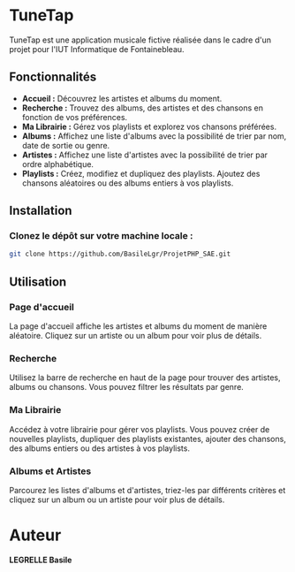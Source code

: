 # __TuneTap__

TuneTap est une application musicale fictive réalisée dans le cadre d'un projet pour l'IUT Informatique de Fontainebleau.

## __Fonctionnalités__

- **Accueil :** Découvrez les artistes et albums du moment.
- **Recherche :** Trouvez des albums, des artistes et des chansons en fonction de vos préférences.
- **Ma Librairie :** Gérez vos playlists et explorez vos chansons préférées.
- **Albums :** Affichez une liste d'albums avec la possibilité de trier par nom, date de sortie ou genre.
- **Artistes :** Affichez une liste d'artistes avec la possibilité de trier par ordre alphabétique.
- **Playlists :** Créez, modifiez et dupliquez des playlists. Ajoutez des chansons aléatoires ou des albums entiers à vos playlists.

## __Installation__

### Clonez le dépôt sur votre machine locale :

```bash
git clone https://github.com/BasileLgr/ProjetPHP_SAE.git
```

## __Utilisation__

### __Page d'accueil__

La page d'accueil affiche les artistes et albums du moment de manière aléatoire. Cliquez sur un artiste ou un album pour voir plus de détails.

### __Recherche__

Utilisez la barre de recherche en haut de la page pour trouver des artistes, albums ou chansons. Vous pouvez filtrer les résultats par genre.

### __Ma Librairie__

Accédez à votre librairie pour gérer vos playlists. Vous pouvez créer de nouvelles playlists, dupliquer des playlists existantes, ajouter des chansons, des albums entiers ou des artistes à vos playlists.

### __Albums et Artistes__

Parcourez les listes d'albums et d'artistes, triez-les par différents critères et cliquez sur un album ou un artiste pour voir plus de détails.

# __Auteur__

**LEGRELLE Basile**
